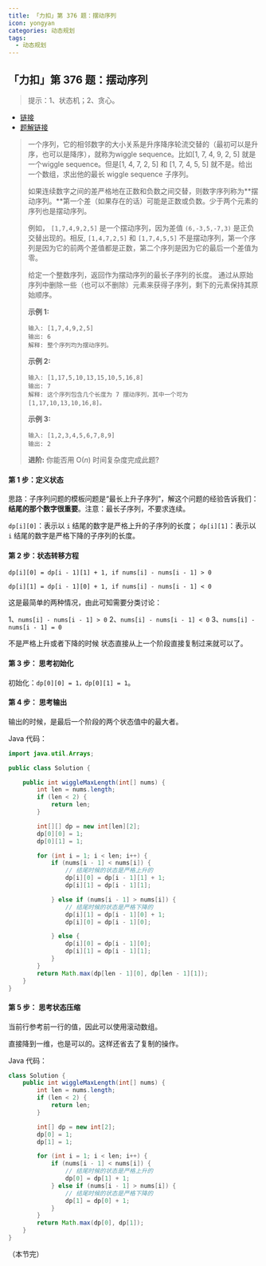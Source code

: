 ```yaml
---
title: 「力扣」第 376 题：摆动序列
icon: yongyan
categories: 动态规划
tags:
  - 动态规划
---
```


## 「力扣」第 376 题：摆动序列

> 提示：1、状态机；2、贪心。

+ [链接](https://leetcode-cn.com/problems/combination-sum/)
+ [题解链接](https://leetcode-cn.com/problems/combination-sum/solution/hui-su-suan-fa-jian-zhi-python-dai-ma-java-dai-m-2/)

> 一个序列，它的相邻数字的大小关系是升序降序轮流交替的（最初可以是升序，也可以是降序），就称为wiggle sequence。比如[1, 7, 4, 9, 2, 5] 就是一个wiggle sequence。但是[1, 4, 7, 2, 5] 和 [1, 7, 4, 5, 5] 就不是。给出一个数组，求出他的最长 wiggle sequence 子序列。
>
> 如果连续数字之间的差严格地在正数和负数之间交替，则数字序列称为**摆动序列。**第一个差（如果存在的话）可能是正数或负数。少于两个元素的序列也是摆动序列。
>
> 例如， `[1,7,4,9,2,5]` 是一个摆动序列，因为差值 `(6,-3,5,-7,3)` 是正负交替出现的。相反, `[1,4,7,2,5]` 和 `[1,7,4,5,5]` 不是摆动序列，第一个序列是因为它的前两个差值都是正数，第二个序列是因为它的最后一个差值为零。
>
> 给定一个整数序列，返回作为摆动序列的最长子序列的长度。 通过从原始序列中删除一些（也可以不删除）元素来获得子序列，剩下的元素保持其原始顺序。
>
> **示例 1:**
>
> ```
> 输入: [1,7,4,9,2,5]
> 输出: 6 
> 解释: 整个序列均为摆动序列。
> ```
>
> **示例 2:**
>
> ```
> 输入: [1,17,5,10,13,15,10,5,16,8]
> 输出: 7
> 解释: 这个序列包含几个长度为 7 摆动序列，其中一个可为[1,17,10,13,10,16,8]。
> ```
>
> **示例 3:**
>
> ```
> 输入: [1,2,3,4,5,6,7,8,9]
> 输出: 2
> ```
>
> **进阶:**
> 你能否用 O(*n*) 时间复杂度完成此题?


#### 第 1 步：定义状态
思路：子序列问题的模板问题是“最长上升子序列”，解这个问题的经验告诉我们：**结尾的那个数字很重要**。注意：最长子序列，不要求连续。

`dp[i][0]`：表示以 `i` 结尾的数字是严格上升的子序列的长度；
`dp[i][1]`：表示以 `i` 结尾的数字是严格下降的子序列的长度。

#### 第 2 步：状态转移方程
```
dp[i][0] = dp[i - 1][1] + 1, if nums[i] - nums[i - 1] > 0
```

```
dp[i][1] = dp[i - 1][0] + 1, if nums[i] - nums[i - 1] < 0
```

这是最简单的两种情况，由此可知需要分类讨论：

1、`nums[i] - nums[i - 1] > 0`
2、`nums[i] - nums[i - 1] < 0`
3、`nums[i] - nums[i - 1] = 0`

不是严格上升或者下降的时候 状态直接从上一个阶段直接复制过来就可以了。

#### 第 3 步： 思考初始化
初始化：`dp[0][0] = 1，dp[0][1] = 1`。

#### 第 4 步： 思考输出
输出的时候，是最后一个阶段的两个状态值中的最大者。

Java 代码：
```java
import java.util.Arrays;

public class Solution {

    public int wiggleMaxLength(int[] nums) {
        int len = nums.length;
        if (len < 2) {
            return len;
        }

        int[][] dp = new int[len][2];
        dp[0][0] = 1;
        dp[0][1] = 1;

        for (int i = 1; i < len; i++) {
            if (nums[i - 1] < nums[i]) {
                // 结尾时候的状态是严格上升的
                dp[i][0] = dp[i - 1][1] + 1;
                dp[i][1] = dp[i - 1][1];

            } else if (nums[i - 1] > nums[i]) {
                // 结尾时候的状态是严格下降的
                dp[i][1] = dp[i - 1][0] + 1;
                dp[i][0] = dp[i - 1][0];

            } else {
                dp[i][0] = dp[i - 1][0];
                dp[i][1] = dp[i - 1][1];
            }
        }
        return Math.max(dp[len - 1][0], dp[len - 1][1]);
    }
}
```

#### 第 5 步： 思考状态压缩
当前行参考前一行的值，因此可以使用滚动数组。

直接降到一维，也是可以的。这样还省去了复制的操作。

Java 代码：

```java
class Solution {
    public int wiggleMaxLength(int[] nums) {
        int len = nums.length;
        if (len < 2) {
            return len;
        }

        int[] dp = new int[2];
        dp[0] = 1;
        dp[1] = 1;

        for (int i = 1; i < len; i++) {
            if (nums[i - 1] < nums[i]) {
                // 结尾时候的状态是严格上升的
                dp[0] = dp[1] + 1;
            } else if (nums[i - 1] > nums[i]) {
                // 结尾时候的状态是严格下降的
                dp[1] = dp[0] + 1;
            }
        }
        return Math.max(dp[0], dp[1]);
    }
}
```
（本节完）



